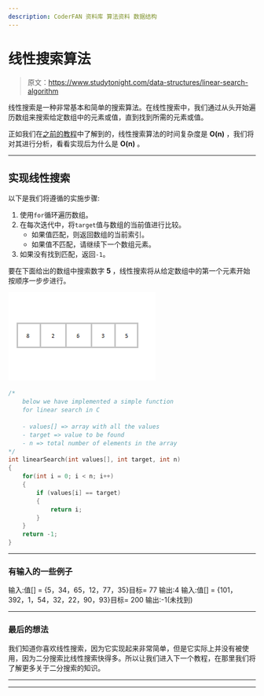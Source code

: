```yaml
---
description: CoderFAN 资料库 算法资料 数据结构
---
```


# 线性搜索算法

> 原文：<https://www.studytonight.com/data-structures/linear-search-algorithm>

线性搜索是一种非常基本和简单的搜索算法。在线性搜索中，我们通过从头开始遍历数组来搜索给定数组中的元素或值，直到找到所需的元素或值。

正如我们在[之前的教程](search-algorithms)中了解到的，线性搜索算法的时间复杂度是 **O(n)** ，我们将对其进行分析，看看实现后为什么是 **O(n)** 。

* * *

## 实现线性搜索

以下是我们将遵循的实施步骤:

1.  使用`for`循环遍历数组。
2.  在每次迭代中，将`target`值与数组的当前值进行比较。
    *   如果值匹配，则返回数组的当前索引。
    *   如果值不匹配，请继续下一个数组元素。
3.  如果没有找到匹配，返回`-1`。

要在下面给出的数组中搜索数字 **5** ，线性搜索将从给定数组中的第一个元素开始按顺序一步步进行。

![Linear search implementation array example](img/09a721fb4e09ed02ae2556491b638c5d.png)

```cpp
/* 
    below we have implemented a simple function 
    for linear search in C

    - values[] => array with all the values
    - target => value to be found
    - n => total number of elements in the array
*/
int linearSearch(int values[], int target, int n)
{
    for(int i = 0; i < n; i++)
    {
        if (values[i] == target) 
        {       
            return i; 
        }
    }
    return -1;
}
```

* * *

### 有输入的一些例子

输入:值[] = {5，34，65，12，77，35}目标= 77 输出:4 输入:值[] = {101，392，1，54，32，22，90，93}目标= 200 输出:-1(未找到)

* * *

### 最后的想法

我们知道你喜欢线性搜索，因为它实现起来非常简单，但是它实际上并没有被使用，因为二分搜索比线性搜索快得多。所以让我们进入下一个教程，在那里我们将了解更多关于二分搜索的知识。

* * *

* * *